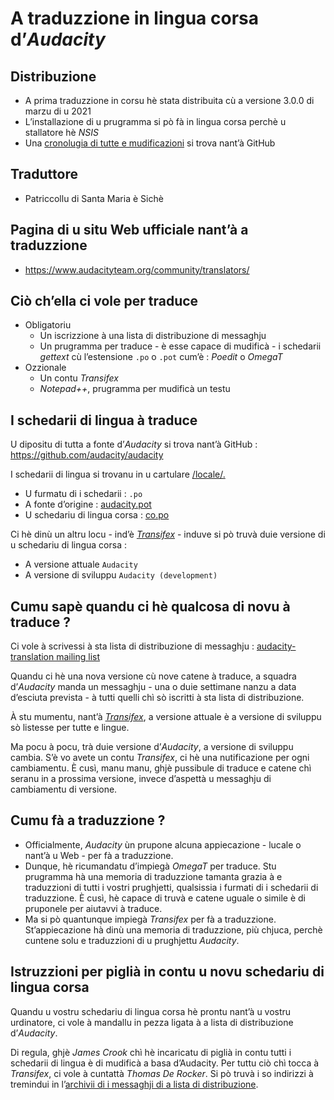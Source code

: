 # A traduzzione in lingua corsa d’_Audacity_

## Distribuzione
- A prima traduzzione in corsu hè stata distribuita cù a versione 3.0.0 di marzu di u 2021
- L’installazione di u prugramma si pò fà in lingua corsa perchè u stallatore hè _NSIS_
- Una [cronolugia di tutte e mudificazioni](https://github.com/audacity/audacity/commits/master/locale/co.po) si trova nant’à GitHub

## Traduttore
- Patriccollu di Santa Maria è Sichè

## Pagina di u situ Web ufficiale nant’à a traduzzione
- https://www.audacityteam.org/community/translators/

## Ciò ch’ella ci vole per traduce
- Obligatoriu
  - Un iscrizzione à una lista di distribuzione di messaghju
  - Un prugramma per traduce - è esse capace di mudificà - i schedarii _gettext_ cù l’estensione `.po` o `.pot` cum’è : _Poedit_ o _OmegaT_
- Ozzionale
  - Un contu _Transifex_
  - _Notepad++_, prugramma per mudificà un testu

## I schedarii di lingua à traduce

U dipositu di tutta a fonte d’_Audacity_ si trova nant’à GitHub :  
   https://github.com/audacity/audacity

I schedarii di lingua si trovanu in u cartulare [/locale/.](https://github.com/audacity/audacity/tree/master/locale)

- U furmatu di i schedarii : `.po`
- A fonte d’origine : [audacity.pot](https://github.com/audacity/audacity/blob/master/locale/audacity.pot)
- U schedariu di lingua corsa : [co.po](https://github.com/audacity/audacity/blob/master/locale/co.po)

Ci hè dinù un altru locu - ind’è [_Transifex_](https://www.transifex.com/klyok/audacity/language/co/) - induve si pò truvà duie versione di u schedariu di lingua corsa :
- A versione attuale `Audacity`
- A versione di sviluppu `Audacity (development)`

## Cumu sapè quandu ci hè qualcosa di novu à traduce ?
Ci vole à scrivessi à sta lista di distribuzione di messaghju : [audacity-translation mailing list](https://lists.sourceforge.net/lists/listinfo/audacity-translation)  

Quandu ci hè una nova versione cù nove catene à traduce, a squadra d’_Audacity_ manda un messaghju - una o duie settimane nanzu a data d’esciuta prevista - à tutti quelli chì sò iscritti à sta lista di distribuzione.  

À stu mumentu, nant’à [_Transifex_](https://www.transifex.com/klyok/audacity/dashboard/), a versione attuale è a versione di sviluppu sò listesse per tutte e lingue.  

Ma pocu à pocu, trà duie versione d’_Audacity_, a versione di sviluppu cambia. S’è vo avete un contu _Transifex_, ci hè una nutificazione per ogni cambiamentu. È cusì, manu manu, ghjè pussibule di traduce e catene chì seranu in a prossima versione, invece d’aspettà u messaghju di cambiamentu di versione.

## Cumu fà a traduzzione ?
- Officialmente, _Audacity_ ùn prupone alcuna appiecazione - lucale o nant’à u Web - per fà a traduzzione.
- Dunque, hè ricumandatu d’impiegà _OmegaT_ per traduce. Stu prugramma hà una memoria di traduzzione tamanta grazia à e traduzzioni di tutti i vostri prughjetti, qualsissia i furmati di i schedarii di traduzzione. È cusì, hè capace di truvà e catene uguale o simile è di pruponele per aiutavvi à traduce.
- Ma si pò quantunque impiegà _Transifex_ per fà a traduzzione. St’appiecazione hà dinù una memoria di traduzzione, più chjuca, perchè cuntene solu e traduzzioni di u prughjettu _Audacity_.

## Istruzzioni per piglià in contu u novu schedariu di lingua corsa

Quandu u vostru schedariu di lingua corsa hè prontu nant’à u vostru urdinatore, ci vole à mandallu in pezza ligata à a lista di distribuzione d’_Audacity_.  

Di regula, ghjè _James Crook_ chì hè incaricatu di piglià in contu tutti i schedarii di lingua è di mudificà a basa d’Audacity. Per tuttu ciò chì tocca à _Transifex_, ci vole à cuntattà _Thomas De Rocker_. Si pò truvà i so indirizzi à tremindui in l’[archivii di i messaghji di a lista di distribuzione](https://sourceforge.net/p/audacity/mailman/audacity-translation/).

